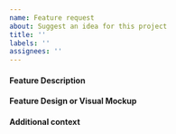 ```yaml
---
name: Feature request
about: Suggest an idea for this project
title: ''
labels: ''
assignees: ''
---
```


#### Feature Description


#### Feature Design or Visual Mockup


#### Additional context
